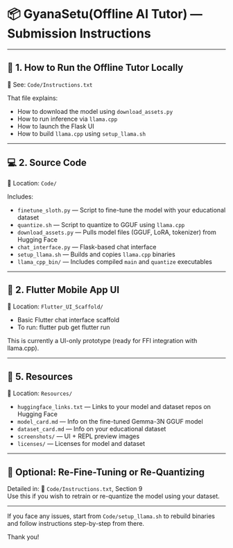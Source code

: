 # 📦 GyanaSetu(Offline AI Tutor) — Submission Instructions





---

## 🔧 1. How to Run the Offline Tutor Locally

📄 See: `Code/Instructions.txt`

That file explains:
- How to download the model using `download_assets.py`
- How to run inference via `llama.cpp`
- How to launch the Flask UI
- How to build `llama.cpp` using `setup_llama.sh`

---

## 💻 2. Source Code

📂 Location: `Code/`

Includes:
- `finetune_sloth.py` — Script to fine-tune the model with your educational dataset
- `quantize.sh` — Script to quantize to GGUF using `llama.cpp`
- `download_assets.py` — Pulls model files (GGUF, LoRA, tokenizer) from Hugging Face
- `chat_interface.py` — Flask-based chat interface
- `setup_llama.sh` — Builds and copies `llama.cpp` binaries
- `llama_cpp_bin/` — Includes compiled `main` and `quantize` executables

---

## 📱 2. Flutter Mobile App UI

📂 Location: `Flutter_UI_Scaffold/`

- Basic Flutter chat interface scaffold
- To run:
  flutter pub get
  flutter run

This is currently a UI-only prototype (ready for FFI integration with llama.cpp).

---

## 🔗 5. Resources

📂 Location: `Resources/`

- `huggingface_links.txt` — Links to your model and dataset repos on Hugging Face
- `model_card.md` — Info on the fine-tuned Gemma-3N GGUF model
- `dataset_card.md` — Info on your educational dataset
- `screenshots/` — UI + REPL preview images
- `licenses/` — Licenses for model and dataset

---

## 🧠 Optional: Re-Fine-Tuning or Re-Quantizing

Detailed in:
📄 `Code/Instructions.txt`, Section 9  
Use this if you wish to retrain or re-quantize the model using your dataset.

---

If you face any issues, start from `Code/setup_llama.sh` to rebuild binaries and follow instructions step-by-step from there.

Thank you!
